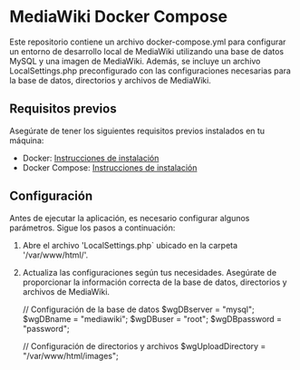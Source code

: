# MediaWiki Docker Compose

Este repositorio contiene un archivo docker-compose.yml para configurar un entorno de desarrollo local de MediaWiki utilizando una base de datos MySQL y una imagen de MediaWiki. Además, se incluye un archivo LocalSettings.php preconfigurado con las configuraciones necesarias para la base de datos, directorios y archivos de MediaWiki.

## Requisitos previos

Asegúrate de tener los siguientes requisitos previos instalados en tu máquina:

- Docker: [Instrucciones de instalación](https://docs.docker.com/install/)
- Docker Compose: [Instrucciones de instalación](https://docs.docker.com/compose/install/)

## Configuración

Antes de ejecutar la aplicación, es necesario configurar algunos parámetros. Sigue los pasos a continuación:

1. Abre el archivo 'LocalSettings.php` ubicado en la carpeta '/var/www/html/'.
2. Actualiza las configuraciones según tus necesidades. Asegúrate de proporcionar la información correcta de la base de datos, directorios y archivos de MediaWiki.

   // Configuración de la base de datos
   $wgDBserver = "mysql";
   $wgDBname = "mediawiki";
   $wgDBuser = "root";
   $wgDBpassword = "password";

   // Configuración de directorios y archivos
   $wgUploadDirectory = "/var/www/html/images";
